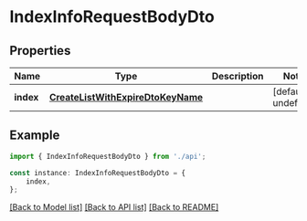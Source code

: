 # IndexInfoRequestBodyDto


## Properties

Name | Type | Description | Notes
------------ | ------------- | ------------- | -------------
**index** | [**CreateListWithExpireDtoKeyName**](CreateListWithExpireDtoKeyName.md) |  | [default to undefined]

## Example

```typescript
import { IndexInfoRequestBodyDto } from './api';

const instance: IndexInfoRequestBodyDto = {
    index,
};
```

[[Back to Model list]](../README.md#documentation-for-models) [[Back to API list]](../README.md#documentation-for-api-endpoints) [[Back to README]](../README.md)
